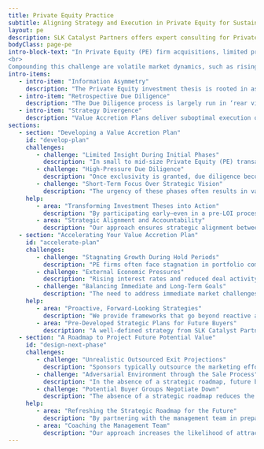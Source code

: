 ```yaml
---
title: Private Equity Practice
subtitle: Aligning Strategy and Execution in Private Equity for Sustained Value Creation
layout: pe
description: SLK Catalyst Partners offers expert consulting for Private Equity firms and portfolio companies. Our 32 specialized toolkits drive innovation, efficiency, and growth. Maximize your PE investments with our strategic solutions.
bodyClass: page-pe
intro-block-text: "In Private Equity (PE) firm acquisitions, limited pre-acquisition access to company data and personnel often renders even the most carefully crafted investment theses a theoretical exercise. Post-LOI, the fast-paced due diligence process forces PE teams to focus on immediate value maximization, sidelining strategic alignment and leading to suboptimal value creation plans. 
<br>
Compounding this challenge are volatile market dynamics, such as rising interest rates and fluctuating deal activity, which pressure traditional value levers and force constant strategy recalibration. This reactive approach undermines the PE firm’s ability to balance short-term pressures with long-term objectives, jeopardizing anticipated returns and overall value creation."
intro-items:
   - intro-item: "Information Asymmetry"
     description: "The Private Equity investment thesis is rooted in asymmetrical information and relationship."
   - intro-item: "Retrospective Due Diligence"
     description: "The Due Diligence process is largely run in ‘rear view’ mirror to maximize value at transaction close versus hold period."
   - intro-item: "Strategy Divergence"
     description: "Value Accretion Plans deliver suboptimal execution outcomes because of divergence between in-flight strategy and investment thesis."
sections:
   - section: "Developing a Value Accretion Plan"
     id: "develop-plan"
     challenges:
        - challenge: "Limited Insight During Initial Phases"
          description: "In small to mid-size Private Equity (PE) transactions, firms often start with competitive bidding processes that rely on limited company data, leading to speculative strategies during the Indication of Interest (IOI) and Letter of Intent (LOI) stages."
        - challenge: "High-Pressure Due Diligence"
          description: "Once exclusivity is granted, due diligence becomes fast-paced, focusing on validating valuations and finalizing transaction structures, which may result in alignment issues between the existing company strategy and the new PE ownership’s goals."
        - challenge: "Short-Term Focus Over Strategic Vision"
          description: "The urgency of these phases often results in value creation plans that prioritize immediate, tactical adjustments over long-term strategic initiatives, potentially creating obstacles for sustained growth."
     help:
        - area: "Transforming Investment Theses into Action"
          description: "By participating early—even in a pre-LOI process—SLK Catalyst Partners can work to turn speculative investment theses into actionable, strategic plans that align with the company’s unique context."
        - area: "Strategic Alignment and Accountability"
          description: "Our approach ensures strategic alignment between the company’s demand and supply sides, with clear growth and profit trajectories to mitigate risks and enhance attractiveness for future exits."
   - section: "Accelerating Your Value Accretion Plan"
     id: "accelerate-plan"
     challenges:
        - challenge: "Stagnating Growth During Hold Periods"
          description: "PE firms often face stagnation in portfolio companies due to market saturation, operational inefficiencies, and competitive pressures, threatening value accretion targets."
        - challenge: "External Economic Pressures"
          description: "Rising interest rates and reduced deal activity create additional challenges, increasing capital costs and limiting growth opportunities through strategic acquisitions or divestitures."
        - challenge: "Balancing Immediate and Long-Term Goals"
          description: "The need to address immediate market challenges while staying true to the long-term investment thesis creates a precarious balance, with the risk of falling short on value accretion targets."
     help:
        - area: "Proactive, Forward-Looking Strategies"
          description: "We provide frameworks that go beyond reactive adjustments, offering strategic, long-term solutions to help PE firms and their portfolio companies thrive despite market volatility. Our expertise spans innovation, efficiency, and technology integration, ensuring value accretion plans are robust and aligned with both market demands and internal capabilities."
        - area: "Pre-Developed Strategic Plans for Future Buyers"
          description: "A well-defined strategy from SLK Catalyst Partners can make portfolio companies more attractive to future buyers by reducing the need for strategic rework, thus simplifying the sale process and enhancing value accretion."
   - section: "A Roadmap to Project Future Potential Value"
     id: "design-next-phase"
     challenges:
        - challenge: "Unrealistic Outsourced Exit Projections"
          description: "Sponsors typically outsource the marketing effort to investment bankers, who focus on boilerplate marketing material with minimal input from the management team on current business."
        - challenge: "Adversarial Environment through the Sale Process"
          description: "In the absence of a strategic roadmap, future business projections are perceived as conforming to hockey-stick growth patterns, which makes potential buyer groups question the management team’s credibility."
        - challenge: "Potential Buyer Groups Negotiate Down"
          description: "The absence of a strategic roadmap reduces the probability of multiple prospects bidding for the business. The buyer group has an upper hand, and the seller group almost always gets negotiated down or has to provide concessions."
     help:
        - area: "Refreshing the Strategic Roadmap for the Future"
          description: "By partnering with the management team in preparing the sale process, SLK Catalyst Partners can help craft ready-for-action strategic plans that differentiate the company in a crowded seller’s market."
        - area: "Coaching the Management Team"
          description: "Our approach increases the likelihood of attracting higher bids and also ensures that the management team is fully engaged throughout the sale process."
---
```

